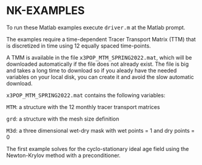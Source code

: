 # NK-EXAMPLES
To run these Matlab examples execute <TT>driver.m</TT> at the Matlab prompt. <p>
  
The examples require a time-dependent Tracer Transport Matrix (TTM) that is discretized in time using 12 equally spaced time-points.

A TMM is available in the file <TT> x3POP_MTM_SPRING2022.mat</TT>, which will be downloaded automatically if the file does not already exist. The file is big and takes a long time to download so if you aleady have the needed variables on your local disk, you can create it and avoid the slow automatic download. <p><p>

<TT>x3POP_MTM_SPRING2022.mat</TT> contains the following variables: <p>
<TT> MTM</TT>: a structure with the 12 monthly tracer transport matrices <p>
<TT> grd</TT>: a structure with the mesh size definition <p>
<TT>M3d</TT>: a three dimensional wet-dry mask with wet points = 1 and dry points = 0 <p> <p>
  
The first example solves for the cyclo-stationary ideal age field using the Newton-Krylov method with a preconditioner. <p>
